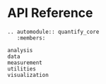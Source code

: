 # API Reference

```{eval-rst}
.. automodule:: quantify_core
   :members:
```

```{toctree}
analysis
data
measurement
utilities
visualization
```


